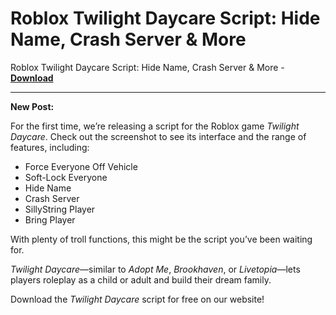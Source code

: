 <h1>Roblox Twilight Daycare Script: Hide Name, Crash Server &amp; More</h1>

Roblox Twilight Daycare Script: Hide Name, Crash Server &amp; More - **[Download](https://www.dlgram.com/public/files/api.php?shortened=Q9P3oh)**


<hr>


**New Post:**  

For the first time, we’re releasing a script for the Roblox game *Twilight Daycare*. Check out the screenshot to see its interface and the range of features, including:  

- Force Everyone Off Vehicle  
- Soft-Lock Everyone  
- Hide Name  
- Crash Server  
- SillyString Player  
- Bring Player  

With plenty of troll functions, this might be the script you’ve been waiting for.  

*Twilight Daycare*—similar to *Adopt Me*, *Brookhaven*, or *Livetopia*—lets players roleplay as a child or adult and build their dream family.  

Download the *Twilight Daycare* script for free on our website!
